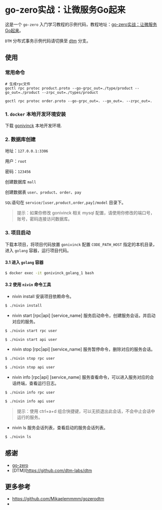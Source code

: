 # go-zero实战：让微服务Go起来
这是一个 `go-zero` 入门学习教程的示例代码，教程地址：[go-zero实战：让微服务Go起来](https://juejin.cn/post/7036011047391592485)。

`DTM` 分布式事务示例代码请切换至 [dtm](https://github.com/nivin-studio/go-zero-mall/tree/dtm) 分支。

## 使用

### 常用命令
```shell
# 生成rpc文件
goctl rpc protoc product.proto --go-grpc_out=./type/product --go_out=./product --zrpc_out=./types/product

goctl rpc protoc order.proto --go-grpc_out=. --go_out=. --zrpc_out=.
```




### 1. `docker` 本地开发环境安装
下载 [gonivinck](https://github.com/nivin-studio/gonivinck) 本地开发环境.

### 2. 数据库创建
地址：`127.0.0.1:3306`

用户：`root`

密码：`123456`

创建数据库 `mall`

创建数据表 `user`、`product`、`order`、`pay`

`SQL`语句在 `service/[user,product,order,pay]/model` 目录下。

> 提示：如果你修改 gonivinck 相关 mysql 配置，请使用你修改的端口号，账号，密码连接访问数据库。

### 3. 项目启动
下载本项目，将项目代码放置 `gonivinck` 配置 `CODE_PATH_HOST` 指定的本机目录，进入 `golang` 容器，运行项目代码。

#### 3.1 进入 `golang` 容器
~~~bash
$ docker exec -it gonivinck_golang_1 bash
~~~

#### 3.2 使用 `nivin` 命令工具

- nivin install
安装项目依赖命令。

~~~bash
$ ./nivin install
~~~

- nivin start [rpc|api] [service_name]
服务启动命令，创建服务会话，并启动对应的服务。
    
~~~bash
$ ./nivin start rpc user
~~~

~~~bash
$ ./nivin start api user
~~~

- nivin stop [rpc|api] [service_name]
服务暂停命令，删除对应的服务会话。
    
~~~bash
$ ./nivin stop rpc user
~~~

~~~bash
$ ./nivin stop api user
~~~

- nivin info [rpc|api] [service_name]
服务查看命令，可以进入服务对应的会话终端，查看运行日志。

~~~bash
$ ./nivin info rpc user
~~~

~~~bash
$ ./nivin info api user
~~~

> 提示：使用 ctrl+a+d 组合快捷键，可以无损退出此会话，不会中止会话中运行的服务。

- nivin ls
服务会话列表，查看启动的服务会话列表。
    
~~~bash
$ ./nivin ls
~~~


## 感谢

- [go-zero](https://github.com/zeromicro/go-zero)
- [DTM](https://github.com/dtm-labs/dtm


## 更多参考
- https://github.com/Mikaelemmmm/gozerodtm
- 